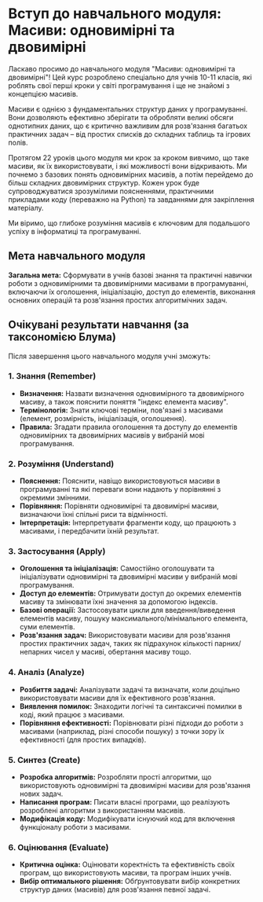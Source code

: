 # Вступ до навчального модуля: Масиви: одновимірні та двовимірні

Ласкаво просимо до навчального модуля "Масиви: одновимірні та двовимірні"! Цей курс розроблено спеціально для учнів 10-11 класів, які роблять свої перші кроки у світі програмування і ще не знайомі з концепцією масивів.

Масиви є однією з фундаментальних структур даних у програмуванні. Вони дозволяють ефективно зберігати та обробляти великі обсяги однотипних даних, що є критично важливим для розв'язання багатьох практичних задач – від простих списків до складних таблиць та ігрових полів.

Протягом 22 уроків цього модуля ми крок за кроком вивчимо, що таке масиви, як їх використовувати, і які можливості вони відкривають. Ми почнемо з базових понять одновимірних масивів, а потім перейдемо до більш складних двовимірних структур. Кожен урок буде супроводжуватися зрозумілими поясненнями, практичними прикладами коду (переважно на Python) та завданнями для закріплення матеріалу.

Ми віримо, що глибоке розуміння масивів є ключовим для подальшого успіху в інформатиці та програмуванні.

## Мета навчального модуля

**Загальна мета:** Сформувати в учнів базові знання та практичні навички роботи з одновимірними та двовимірними масивами в програмуванні, включаючи їх оголошення, ініціалізацію, доступ до елементів, виконання основних операцій та розв'язання простих алгоритмічних задач.

## Очікувані результати навчання (за таксономією Блума)

Після завершення цього навчального модуля учні зможуть:

### 1. Знання (Remember)
* **Визначення:** Назвати визначення одновимірного та двовимірного масиву, а також пояснити поняття "індекс елемента масиву".
* **Термінологія:** Знати ключові терміни, пов'язані з масивами (елемент, розмірність, ініціалізація, оголошення).
* **Правила:** Згадати правила оголошення та доступу до елементів одновимірних та двовимірних масивів у вибраній мові програмування.

### 2. Розуміння (Understand)
* **Пояснення:** Пояснити, навіщо використовуються масиви в програмуванні та які переваги вони надають у порівнянні з окремими змінними.
* **Порівняння:** Порівняти одновимірні та двовимірні масиви, визначаючи їхні спільні риси та відмінності.
* **Інтерпретація:** Інтерпретувати фрагменти коду, що працюють з масивами, і передбачити їхній результат.

### 3. Застосування (Apply)
* **Оголошення та ініціалізація:** Самостійно оголошувати та ініціалізувати одновимірні та двовимірні масиви у вибраній мові програмування.
* **Доступ до елементів:** Отримувати доступ до окремих елементів масиву та змінювати їхні значення за допомогою індексів.
* **Базові операції:** Застосовувати цикли для введення/виведення елементів масиву, пошуку максимального/мінімального елемента, суми елементів.
* **Розв'язання задач:** Використовувати масиви для розв'язання простих практичних задач, таких як підрахунок кількості парних/непарних чисел у масиві, обертання масиву тощо.

### 4. Аналіз (Analyze)
* **Розбиття задачі:** Аналізувати задачі та визначати, коли доцільно використовувати масиви для їх ефективного розв'язання.
* **Виявлення помилок:** Знаходити логічні та синтаксичні помилки в коді, який працює з масивами.
* **Порівняння ефективності:** Порівнювати різні підходи до роботи з масивами (наприклад, різні способи пошуку) з точки зору їх ефективності (для простих випадків).

### 5. Синтез (Create)
* **Розробка алгоритмів:** Розробляти прості алгоритми, що використовують одновимірні та двовимірні масиви для розв'язання нових задач.
* **Написання програм:** Писати власні програми, що реалізують розроблені алгоритми з використанням масивів.
* **Модифікація коду:** Модифікувати існуючий код для включення функціоналу роботи з масивами.

### 6. Оцінювання (Evaluate)
* **Критична оцінка:** Оцінювати коректність та ефективність своїх програм, що використовують масиви, та програм інших учнів.
* **Вибір оптимального рішення:** Обґрунтовувати вибір конкретних структур даних (масивів) для розв'язання певної задачі.

